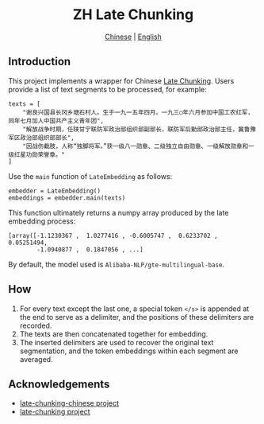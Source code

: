 <h1 align="center">
ZH Late Chunking
</h1>

<div align="center">
  <a href="README.md">Chinese</a> | <a href="README_en.md">English</a>
</div>

## Introduction
This project implements a wrapper for Chinese [Late Chunking](https://jina.ai/news/late-chunking-in-long-context-embedding-models). Users provide a list of text segments to be processed, for example:

    texts = [
        "谢良兴国县长冈乡塘石村人。生于一九一五年四月。一九三○年六月参加中国工农红军，同年七月加人中国共产主义青年团",
        "解放战争时期，任陕甘宁联防军政治部组织部副部长，联防军后勤部政治部主任，冀鲁豫军区政治部组织部部长",
        "因战伤截肢，人称“独脚将军。”获一级八一勋章、二级独立自由勋章、一级解放勋章和一级红星功勋荣誉章。"
    ]

Use the `main` function of `LateEmbedding` as follows:

    embedder = LateEmbedding()
    embeddings = embedder.main(texts)

This function ultimately returns a numpy array produced by the late embedding process:

    [array([-1.1230367 ,  1.0277416 , -0.6005747 ,  0.6233702 ,  0.05251494,
            -1.0940877 ,  0.1847056 , ...]
            
By default, the model used is `Alibaba-NLP/gte-multilingual-base`.

## How
1. For every text except the last one, a special token `</s>` is appended at the end to serve as a delimiter, and the positions of these delimiters are recorded.
2. The texts are then concatenated together for embedding.
3. The inserted delimiters are used to recover the original text segmentation, and the token embeddings within each segment are averaged.

## Acknowledgements
- [late-chunking-chinese project](https://github.com/zhanshijinwat/late-chunking-chinese)
- [late-chunking project](https://github.com/jina-ai/late-chunking)
